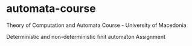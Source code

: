 # automata-course
Theory of Computation and Automata Course - University of Macedonia

Deterministic and non-deterministic finit automaton Assignment
